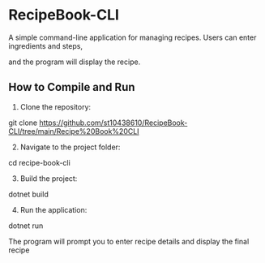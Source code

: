 # RecipeBook-CLI
A simple command-line application for managing recipes. Users can enter ingredients and steps,

and the program will display the recipe.

## How to Compile and Run

1. Clone the repository:

git clone https://github.com/st10438610/RecipeBook-CLI/tree/main/Recipe%20Book%20CLI

2. Navigate to the project folder:

cd recipe-book-cli

3. Build the project:

dotnet build

4. Run the application:

dotnet run

The program will prompt you to enter recipe details and display the final recipe
